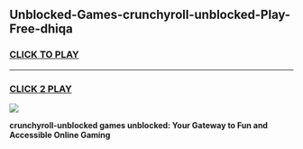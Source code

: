 
## Unblocked-Games-crunchyroll-unblocked-Play-Free-dhiqa
<h3>
<a href="https://premium76.site?title=crunchyroll-unblocked&ref=23A">CLICK TO PLAY</a></h3>
<hr>

<h3>
<a href="https://premium76.site?title=crunchyroll-unblocked&ref=23A">CLICK 2 PLAY</a>
  
</h3>

<a href="https://premium76.site?title=crunchyroll-unblocked&ref=23A"><img src="https://clearcache.store/games.png"></a>


**crunchyroll-unblocked games unblocked: Your Gateway to Fun and Accessible Online Gaming**
